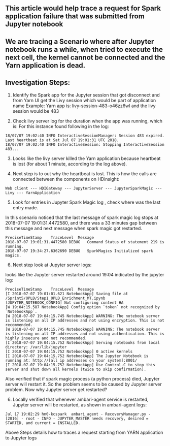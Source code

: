 ## This article would help trace a request for Spark application failure that was submitted from Jupyter notebook ##

## We are tracing a Scenario where after Jupyter notebook runs a while, when tried to execute the next cell, the kernel cannot be connected and the Yarn application is dead.

## Investigation Steps:

1. Identify the Spark app for the Jupyter session that got disconnect and from Yarn UI get the Livy session which would be part of application name
Example: Yarn app is: livy-session-483-o46zz6wl and the livy session would be 483

2. Check livy server log for the duration when the app was running, which is:
For this instance found following in the log:
```
18/07/07 19:02:40 INFO InteractiveSessionManager: Session 483 expired. Last heartbeat is at Sat Jul 07 19:01:31 UTC 2018.
18/07/07 19:02:40 INFO InteractiveSession: Stopping InteractiveSession 483...
```

3) Looks like the livy server killed the Yarn application because heartbeat is lost (for about 1 minute, according to the log above). 

4. Next step is to out why the heartbeat is lost.
This is how the calls are connected between the components  on HDinsight:
```
Web client --- HDIGateway --- JupyterServer --- JupyterSparkMagic --- Livy --- YarnApplication
```

5. Look for entries in Jupyter Spark Magic log , check where was the last entry made.

In this scenario noticed that the last message of spark magic log stops at 2018-07-07 19:01:31.4472580, and there was a 33 minutes gap between this message and next message when spark magic got restarted.

```
PreciseTimeStamp	TraceLevel	Message
2018-07-07 19:01:31.4472580	DEBUG	Command	Status of statement 219 is running.
2018-07-07 19:34:27.6362690	DEBUG	SparkMagics	Initialized spark magics.
```
6. Next step look at Jupyter server logs:

looks like the Jupyter server restarted around 19:04 indicated by the jupyter log:
```
PreciseTimeStamp	TraceLevel	Message
[I 2018-07-07 19:01:01.621 NotebookApp] Saving file at /Sprint5/OPLD/Step1_OPLD_Enrichment_MT.ipynb
[JUPYTER_NOTEBOOK_CONFIG] Not configuring content HA
[W 19:04:15.587 NotebookApp] Config option `token` not recognized by `NotebookApp`.
[W 2018-07-07 19:04:15.745 NotebookApp] WARNING: The notebook server is listening on all IP addresses and not using encryption. This is not recommended.
[W 2018-07-07 19:04:15.745 NotebookApp] WARNING: The notebook server is listening on all IP addresses and not using authentication. This is highly insecure and not recommended.
[I 2018-07-07 19:04:15.752 NotebookApp] Serving notebooks from local directory: /var/lib/jupyter
[I 2018-07-07 19:04:15.752 NotebookApp] 0 active kernels
[I 2018-07-07 19:04:15.752 NotebookApp] The Jupyter Notebook is running at: http://[all ip addresses on your system]:8001/
[I 2018-07-07 19:04:15.752 NotebookApp] Use Control-C to stop this server and shut down all kernels (twice to skip confirmation).
```
Also verified that if spark magic process (a python process) died, Jupyter server will restart it. So the problem seems to be caused by Jupyter server problem. Now why Jupyter server get restarted?


6. Locally verified that whenever ambari-agent service is restarted, Jupyter server will be restarted, as shown in ambari-agent logs:
```
Jul 17 19:02:29 hn0-kcspark  ambari_agent - RecoveryManager.py - [2816] - root - INFO - JUPYTER_MASTER needs recovery, desired = STARTED, and current = INSTALLED.
```

Above Steps details how to traces a request starting from YARN application to Jupyter logs 

